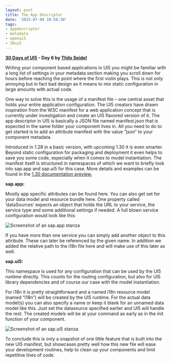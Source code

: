 ```yaml
---
layout: post
title: The App Descriptor
date: '2015-07-09 10:58:30'
tags:
- appdescriptor
- metadata
- openui5
- 30ui5
---
```


**[30 Days of UI5](http://pipetree.com/qmacro/blog/2015/07/04/30-days-of-ui5/) - Day 6 by [Thilo Seidel](https://twitter.com/ThiloDev)**

Writing your component based applications in UI5 you might be familiar with a long list of settings in your metadata section making you scroll down for hours before reaching the point where the first violin plays. This is not only annoying but in fact bad design as it means to mix static configuration in large amounts with actual code.

One way to solve this is the usage of a manifest file – one central asset that holds your entire application configuration. The UI5 creators have drawn inspiration from the W3C manifest for a web application concept that is currently under investigation and create an UI5 flavored version of it. The app descriptor in UI5 is basically a JSON file named manifest.json that is expected in the same folder your component lives in. All you need to do to get started is to add an attribute manifest with the value “json” to your component metadata.

Introduced in 1.28 in a basic version, with upcoming 1.30 it is even smarter. Beyond static configuration for packaging and deployment it even helps to save you some code, especially when it comes to model instantiation. The manifest itself is structured in namespaces of which we want to briefly look into sap.app and sap.ui5 for this case. More details and examples can be found in the [1.30 documentation preview.](https://openui5beta.hana.ondemand.com/#docs/guide/be0cf40f61184b358b5faedaec98b2da.html)

**sap.app:**

Mostly app specific attributes can be found here. You can also get set for your data model and resource bundle here. One property called ‘dataSources’ expects an object that holds the URL to your service, the service type and some additional settings if needed. A full blown service configuration would look like this:

![Screenshot of an sap.app stanza](/qmacro/blog/content/images/2018/01/Screen-Shot-2015-07-07-at-19.51.14.png)

If you have more than one service you can simply add another object to this attribute. These can later be referenced by the given name. In addition we added the relative path to the i18n file here and will make use of this later as well.

**sap.ui5:**

This namespace is used for any configuration that can be used by the UI5 runtime directly. This counts for the routing configuration, but also for UI5 library dependencies and of course our case with the model instantiation.

For i18n it is pretty straightforward and a named i18n resource model (named “i18n”) will be created by the UI5 runtime. For the actual data model(s) you can also specify a name or keep it blank for an unnamed data model like this. Just set the datasource specified earlier and UI5 will handle the rest. The created models will be at your command as early as in the init function of your component.

![Screenshot of an sap.ui5 stanza](/qmacro/blog/content/images/2018/01/Screen-Shot-2015-07-07-at-19.54.22.png)

To conclude this is only a snapshot of one little feature that is built into the new UI5 manifest, but showcases pretty well how this new file will ease your development routines, help to clean up your components and limit repetitive lines of code.


